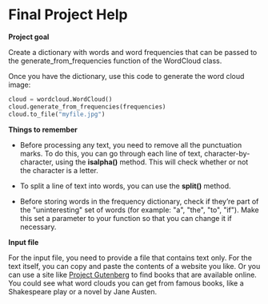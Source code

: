 # Final Project Help

__Project goal__

Create a dictionary with words and word frequencies that can be passed to the generate_from_frequencies function of the WordCloud class.

Once you have the dictionary, use this code to generate the word cloud image:
```python
cloud = wordcloud.WordCloud()
cloud.generate_from_frequencies(frequencies)
cloud.to_file("myfile.jpg")
```

__Things to remember__

- Before processing any text, you need to remove all the punctuation marks. To do this, you can go through each line of text, character-by-character, using the __isalpha()__ method. This will check whether or not the character is a letter.

- To split a line of text into words, you can use the __split()__ method.

- Before storing words in the frequency dictionary, check if they’re part of the "uninteresting" set of words (for example: "a", "the", "to", "if"). Make this set a parameter to your function so that you can change it if necessary.

__Input file__

For the input file, you need to provide a file that contains text only. For the text itself, you can copy and paste the contents of a website you like. Or you can use a site like [Project Gutenberg](https://www.gutenberg.org/) to find books that are available online. You could see what word clouds you can get from famous books, like a Shakespeare play or a novel by Jane Austen.